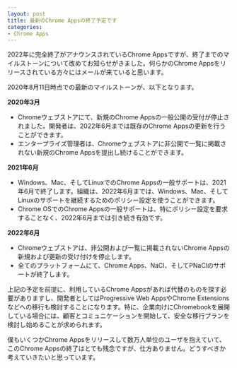 ```yaml
---
layout: post
title: 最新のChrome Appsの終了予定です
categories:
- Chrome Apps
---
```


2022年に完全終了がアナウンスされているChrome Appsですが、終了までのマイルストーンについて改めてお知らせがきました。何らかのChrome Appsをリリースされている方々にはメールが来ていると思います。

2020年8月11日時点での最新のマイルストーンが、以下となります。

**2020年3月**

* Chromeウェブストアにて、新規のChrome Appsの一般公開の受付が停止されました。開発者は、2022年6月までは既存のChrome Appsの更新を行うことができます。
* エンタープライズ管理者は、Chromeウェブストアに非公開で一覧に掲載されない新規のChrome Appsを提出し続けることができます。

**2021年6月**

* Windows、Mac、そしてLinuxでのChrome Appsの一般サポートは、2021年6月で終了します。組織は、2022年6月までは、Windows、Mac、そしてLinuxのサポートを継続するためのポリシー設定を使うことができます。
* Chrome OSでのChrome Appsの一般サポートは、特にポリシー設定を要求することなく、2022年6月までは引き続き有効です。

**2022年6月**

* Chromeウェブストアは、非公開および一覧に掲載されないChrome Appsの新規および更新の受け付けを停止します。
* 全てのプラットフォームにて、Chrome Apps、NaCl、そしてPNaClのサポートが終了します。

上記の予定を前提に、利用しているChrome Appsがあれば代替のものを探す必要がありますし、開発者としてはProgressive Web AppsやChrome Extensionsなどへの移行も検討することになります。特に、企業向けにChromebookを展開している場合には、顧客とコミュニケーションを開始して、安全な移行プランを検討し始めることが求められます。

僕もいくつかChrome Appsをリリースして数万人単位のユーザを抱えていて、このChrome Appsの終了はとても残念ですが、仕方ありません。どうすべきか考えていきたいと思っています。
